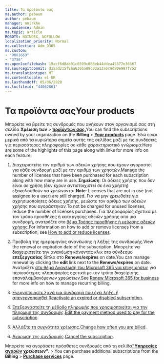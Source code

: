 ```yaml
---
title: Τα προϊόντα σας
ms.author: pebaum
author: pebaum
manager: mnirkhe
ms.audience: Admin
ms.topic: article
ROBOTS: NOINDEX, NOFOLLOW
localization_priority: Normal
ms.collection: Adm_O365
ms.custom:
- "9001669"
- "3736"
ms.openlocfilehash: 19acf6d8ab01c0599c088eb44ddea45377e36567
ms.sourcegitcommit: d1aad215f8aa636ba89c93a13a0c9d90e997f752
ms.translationtype: MT
ms.contentlocale: el-GR
ms.lasthandoff: 05/06/2020
ms.locfileid: "44062861"
---
```

# <a name="your-products"></a><span data-ttu-id="df728-102">Τα προϊόντα σας</span><span class="sxs-lookup"><span data-stu-id="df728-102">Your products</span></span>

<span data-ttu-id="df728-103">Μπορείτε να βρείτε τις συνδρομές που ανήκουν στον οργανισμό σας στη σελίδα **Χρέωση των** > **[προϊόντων σας.](https://go.microsoft.com/fwlink/p/?linkid=842054)**</span><span class="sxs-lookup"><span data-stu-id="df728-103">You can find the subscriptions owned by your organization on the **Billing** > **[Your products](https://go.microsoft.com/fwlink/p/?linkid=842054)** page.</span></span> <span data-ttu-id="df728-104">Εδώ είναι μερικά από τα κυριώτερα σημεία αυτής της σελίδας μαζί με τις συνδέσεις για περισσότερες πληροφορίες σε κάθε χαρακτηριστικό γνώρισμα:</span><span class="sxs-lookup"><span data-stu-id="df728-104">Here are some of the highlights of this page along with links for more info on each feature:</span></span>

1. <span data-ttu-id="df728-105">Διαχειριστείτε τον αριθμό των αδειών χρήσης που έχουν αγοραστεί για κάθε συνδρομή μαζί με τον αριθμό των χρηστών.</span><span class="sxs-lookup"><span data-stu-id="df728-105">Manage the number of licenses that have been purchased for each subscription along with how many are in use.</span></span>  <span data-ttu-id="df728-106">**Σημείωση**: Οι άδειες χρήσης που δεν είναι σε χρήση (δεν έχουν αντιστοιχιστεί σε ένα χρήστη) εξακολουθούν να χρεώνονται.</span><span class="sxs-lookup"><span data-stu-id="df728-106">**Note**: Licenses that are not in use (not assigned to a user) are still charged.</span></span>  <span data-ttu-id="df728-107">Για να μην χρεωθείτε για αχρησιμοποίητες άδειες χρήσης, μειώστε τον αριθμό των αδειών χρήσης που αγοράστηκαν.</span><span class="sxs-lookup"><span data-stu-id="df728-107">To not be charged for unused licenses, reduce the number of licenses purchased.</span></span> <span data-ttu-id="df728-108">Για πληροφορίες σχετικά με τον τρόπο προσθήκης ή κατάργησης αδειών χρήσης από μια συνδρομή, ανατρέξτε στο [θέμα Τρόπος προσθήκης ή μείωσης αδειών χρήσης](https://docs.microsoft.com/alchemyinsights/how-to-add-or-reduce-licenses).</span><span class="sxs-lookup"><span data-stu-id="df728-108">For information on how to add or remove licenses from a subscription, see [How to add or reduce licenses](https://docs.microsoft.com/alchemyinsights/how-to-add-or-reduce-licenses).</span></span>

2. <span data-ttu-id="df728-109">Προβολή της ημερομηνίας ανανέωσης ή λήξης της συνδρομής.</span><span class="sxs-lookup"><span data-stu-id="df728-109">View the renewal or expiration date of the subscription.</span></span>  <span data-ttu-id="df728-110">Μπορείτε να διαχειριστείτε την ανανέωση κάνοντας κλικ στο σύνδεσμο **επεξεργασίας** δίπλα στο **Renews/expires** on date.</span><span class="sxs-lookup"><span data-stu-id="df728-110">You can manage renewal by clicking the **edit** link next to the **Renews/expires** on date.</span></span>  <span data-ttu-id="df728-111">Ανατρέξτε [στο θέμα Ανανέωση του Microsoft 365 για επιχειρήσεις](https://go.microsoft.com/fwlink/?linkid=2119216) για περισσότερες πληροφορίες σχετικά με τον τρόπο διαχείρισης επαναλαμβανόμενων χρεώσεων.</span><span class="sxs-lookup"><span data-stu-id="df728-111">See [Renew Microsoft 365 for business](https://go.microsoft.com/fwlink/?linkid=2119216) for more info on how to manage recurring billing.</span></span>

3. <span data-ttu-id="df728-112">[Ενεργοποιήστε ξανά μια συνδρομή που έχει λήξει ή απενεργοποιηθεί](https://go.microsoft.com/fwlink/?linkid=2117519).</span><span class="sxs-lookup"><span data-stu-id="df728-112">[Reactivate an expired or disabled subscription](https://go.microsoft.com/fwlink/?linkid=2117519).</span></span>

4. <span data-ttu-id="df728-113">[Επεξεργαστείτε τη μέθοδο πληρωμής που χρησιμοποιείται για την πληρωμή της συνδρομής](https://go.microsoft.com/fwlink/?linkid=2117167).</span><span class="sxs-lookup"><span data-stu-id="df728-113">[Edit the payment method used to pay for the subscription](https://go.microsoft.com/fwlink/?linkid=2117167).</span></span>

5. <span data-ttu-id="df728-114">[Αλλάξτε τη συχνότητα χρέωσης](https://go.microsoft.com/fwlink/?linkid=2119112).</span><span class="sxs-lookup"><span data-stu-id="df728-114">[Change how often you are billed](https://go.microsoft.com/fwlink/?linkid=2119112).</span></span>

6. <span data-ttu-id="df728-115">[Ακύρωση της συνδρομής](https://go.microsoft.com/fwlink/?linkid=2119113).</span><span class="sxs-lookup"><span data-stu-id="df728-115">[Cancel the subscription](https://go.microsoft.com/fwlink/?linkid=2119113).</span></span>

<span data-ttu-id="df728-116">Μπορείτε να αγοράσετε πρόσθετες συνδρομές από τη σελίδα[**"Υπηρεσίες αγορών**](https://go.microsoft.com/fwlink/p/?linkid=868433) **χρεώσεων".** > </span><span class="sxs-lookup"><span data-stu-id="df728-116">You can purchase additional subscriptions from the **Billing** > [**Purchase services**](https://go.microsoft.com/fwlink/p/?linkid=868433) page.</span></span>
